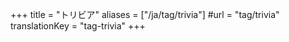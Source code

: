 +++
title = "トリビア"
aliases = ["/ja/tag/trivia"]
#url = "tag/trivia"
translationKey = "tag-trivia"
+++
